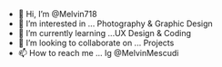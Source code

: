 - 👋 Hi, I’m @Melvin718
- 👀 I’m interested in ... Photography & Graphic Design
- 🌱 I’m currently learning ...UX Design & Coding
- 💞️ I’m looking to collaborate on ... Projects
- 📫 How to reach me ... Ig @MelvinMescudi

<!---
Melvin718/Melvin718 is a ✨ special ✨ repository because its `README.md` (this file) appears on your GitHub profile.
You can click the Preview link to take a look at your changes.
--->
